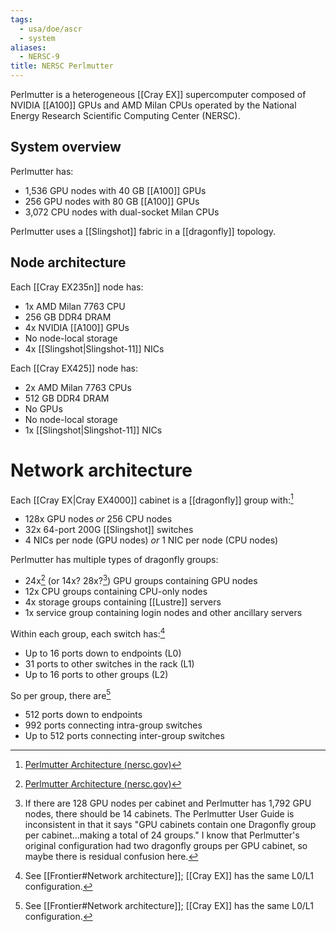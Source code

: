 ```yaml
---
tags:
  - usa/doe/ascr
  - system
aliases:
  - NERSC-9
title: NERSC Perlmutter
---
```

Perlmutter is a heterogeneous [[Cray EX]] supercomputer composed of NVIDIA [[A100]] GPUs and AMD Milan CPUs operated by the National Energy Research Scientific Computing Center (NERSC).

## System overview

Perlmutter has:

- 1,536 GPU nodes with 40 GB [[A100]] GPUs
- 256 GPU nodes with 80 GB [[A100]] GPUs
- 3,072 CPU nodes with dual-socket Milan CPUs

Perlmutter uses a [[Slingshot]] fabric in a [[dragonfly]] topology.

## Node architecture

Each [[Cray EX235n]] node has:

- 1x AMD Milan 7763 CPU
- 256 GB DDR4 DRAM
- 4x NVIDIA [[A100]] GPUs
- No node-local storage
- 4x [[Slingshot|Slingshot-11]] NICs

Each [[Cray EX425]] node has:

- 2x AMD Milan 7763 CPUs
- 512 GB DDR4 DRAM
- No GPUs
- No node-local storage
- 1x [[Slingshot|Slingshot-11]] NICs
# Network architecture

Each [[Cray EX|Cray EX4000]] cabinet is a [[dragonfly]] group with:[^1]

- 128x GPU nodes _or_ 256 CPU nodes
- 32x 64-port 200G [[Slingshot]] switches
- 4 NICs per node (GPU nodes) _or_ 1 NIC per node (CPU nodes)

Perlmutter has multiple types of dragonfly groups:

- 24x[^1] (or 14x? 28x?[^2]) GPU groups containing GPU nodes
- 12x CPU groups containing CPU-only nodes
- 4x storage groups containing [[Lustre]] servers
- 1x service group containing login nodes and other ancillary servers

Within each group, each switch has:[^3]

- Up to 16 ports down to endpoints (L0)
- 31 ports to other switches in the rack (L1)
- Up to 16 ports to other groups (L2)

So per group, there are[^3]

- 512 ports down to endpoints
- 992 ports connecting intra-group switches
- Up to 512 ports connecting inter-group switches



[^1]: [Perlmutter Architecture (nersc.gov)](https://docs.nersc.gov/systems/perlmutter/architecture/)
[^2]: If there are 128 GPU nodes per cabinet and Perlmutter has 1,792 GPU nodes, there should be 14 cabinets. The Perlmutter User Guide is inconsistent in that it says "GPU cabinets contain one Dragonfly group per cabinet...making a total of 24 groups." I know that Perlmutter's original configuration had two dragonfly groups per GPU cabinet, so maybe there is residual confusion here.
[^3]: See [[Frontier#Network architecture]]; [[Cray EX]] has the same L0/L1 configuration.